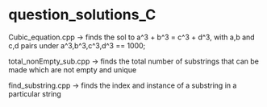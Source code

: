# question_solutions_C

Cubic_equation.cpp -> finds the sol to a^3 + b^3 = c^3 + d^3, with a,b and c,d pairs under a^3,b^3,c^3,d^3 == 1000;

total_nonEmpty_sub.cpp -> finds the total number of substrings that can be made which are not empty and unique

find_substring.cpp -> finds the index and instance of a substring in a particular string

